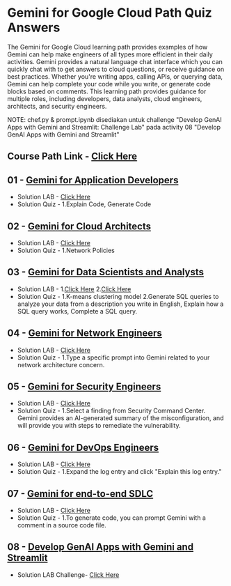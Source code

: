 # Gemini for Google Cloud Path Quiz Answers
The Gemini for Google Cloud learning path provides examples of how Gemini can help make engineers of all types more efficient in their daily activities. Gemini provides a natural language chat interface which you can quickly chat with to get answers to cloud questions, or receive guidance on best practices. Whether you're writing apps, calling APIs, or querying data, Gemini can help complete your code while you write, or generate code blocks based on comments. This learning path provides guidance for multiple roles, including developers, data analysts, cloud engineers, architects, and security engineers.

NOTE: chef.py & prompt.ipynb disediakan untuk challenge "Develop GenAI Apps with Gemini and Streamlit: Challenge Lab" pada activity 08 "Develop GenAI Apps with Gemini and Streamlit"

## Course Path Link - [Click Here](https://www.cloudskillsboost.google/paths/236)

## 01 - [Gemini for Application Developers](https://www.cloudskillsboost.google/paths/236/course_templates/881)

- Solution LAB - [Click Here](https://youtu.be/ll_EozadjmM?si=7Mux1IKH2br7n989)
- Solution Quiz - 1.Explain Code, Generate Code

## 02 - [Gemini for Cloud Architects](https://www.cloudskillsboost.google/paths/236/course_templates/878)

- Solution LAB - [Click Here](https://youtu.be/YA9K6H8AIac?si=k9rrMWZJ54uprST2)
- Solution  Quiz - 1.Network Policies

## 03 - [Gemini for Data Scientists and Analysts](https://www.cloudskillsboost.google/paths/236/course_templates/879)

- Solution LAB - 1.[Click Here](https://youtu.be/uXu3ChHS7vg?si=8HdtPdf59fOKfhip) 2.[Click Here](https://youtu.be/p_sSodExWWM?si=t8ITUNHnAuv17YWW)
- Solution Quiz - 1.K-means clustering model 2.Generate SQL queries to analyze your data from a description you write in English, Explain how a SQL query works, Complete a SQL query.

## 04 - [Gemini for Network Engineers](https://www.cloudskillsboost.google/paths/236/course_templates/884)

- Solution LAB - [Click Here](https://youtu.be/E0gUwIpbKA4?si=yB8kUSknU0Jr0iKL)
- Solution Quiz - 1.Type a specific prompt into Gemini related to your network architecture concern.

## 05 - [Gemini for Security Engineers](https://www.cloudskillsboost.google/paths/236/course_templates/886)

- Solution LAB - [Click Here](https://youtu.be/8M_ZPlVyH3Q?si=cXjXtWUQ6qgh6Q_0)
- Solution Quiz - 1.Select a finding from Security Command Center. Gemini provides an AI-generated summary of the misconfiguration, and will provide you with steps to remediate the vulnerability.

## 06 - [Gemini for DevOps Engineers](https://www.cloudskillsboost.google/paths/236/course_templates/882)

- Solution LAB - [Click Here](https://youtu.be/WQYKm-rtJtQ?si=VkXRw6s4fSvbOKut)
- Solution Quiz - 1.Expand the log entry and click "Explain this log entry."

## 07 - [Gemini for end-to-end SDLC](https://www.cloudskillsboost.google/paths/236/course_templates/885)

- Solution LAB - [Click Here](https://youtu.be/My_Lmg_Vw6w?si=BOodpamIdA-3h0oy)
- Solution Quiz - 1.To generate code, you can prompt Gemini with a comment in a source code file.

## 08 - [Develop GenAI Apps with Gemini and Streamlit](https://www.cloudskillsboost.google/paths/236/course_templates/978)

- Solution LAB Challenge- [Click Here](https://youtu.be/PEXy_b9V4wI?si=RG83wq0_wvo0Aa7p)